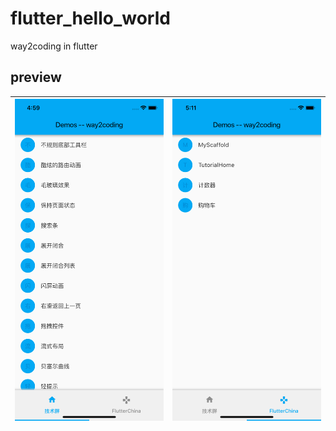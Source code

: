 # flutter_hello_world

way2coding in flutter

## preview

|![jspang](./preview/jspang-iPhoneXR.png)|![flutterchina](./preview/flutterchina-iPhoneXR.png)|
|---|---|
